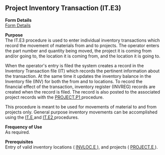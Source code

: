 ##  Project Inventory Transaction (IT.E3)

<PageHeader />

**Form Details**  
[ Form Details ](IT-E3-1/README.md)   

**Purpose**  
The IT.E3 procedure is used to enter individual inventory transactions which
record the movement of materials from and to projects. The operator enters the
part number and quantity being moved, the project it is coming from and/or
going to, the location it is coming from, and the location it is going to.  
  
When the operator's entry is filed the system creates a record in the Inventory Transaction file (IT) which records the pertinent information about the transaction. At the same time it updates the inventory balance in the Inventory file (INV) for both the from and to locations. To record the financial effect of the transaction, inventory register (INVREG) records are created when the record is filed. The record is also posted to the associated project records with the [ PROJECT.P1 ](../../../PROJ-OVERVIEW/PROJ-PROCESS/PROJECT-P1/README.md) procedure.   
  
This procedure is meant to be used for movements of material to and from projects only. General purpose inventory movements can be accomplished using the [ IT.E ](../IT-E/README.md) and [ IT.E2 ](../../../../rover/INV-OVERVIEW/INV-ENTRY/IT-E2/README.md) procedures. 

**Frequency of Use**  
As required.

**Prerequisites**  
Entry of valid inventory locations ( [ INVLOC.E ](../INVLOC-E/README.md) ), and projects ( [ PROJECT.E ](../../../PROJ-OVERVIEW/PROJ-ENTRY/PROJECT-E/README.md) ). 

<badge text= "Version 8.10.57" vertical="middle" />

<PageFooter />